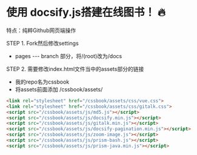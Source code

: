 # 使用 docsify.js搭建在线图书！ 🔥

特点：纯粹Github网页端操作

STEP 1.  Fork然后修改settings
- pages --- branch 部分，将/(root)改为/docs

STEP 2. 需要修改index.html文件当中的assets部分的链接
- 我的repo名为cssbook
- 将assets前面添加 /cssbook/assets/

```html
<link rel="stylesheet" href="/cssbook/assets/css/vue.css">
<link rel="stylesheet" href="/cssbook/assets/css/gitalk.css">
<script src="/cssbook/assets/js/md5.js"></script>
<script src="/cssbook/assets/js/docsify.min.js"></script>
<script src="/cssbook/assets/js/gitalk.min.js"></script>
<script src="/cssbook/assets/js/docsify-pagination.min.js"></script>
<script src="/cssbook/assets/js/zoom-image.js"></script>
<script src="/cssbook/assets/js/prism-bash.js"></script>
<script src="/cssbook/assets/js/prism-java.min.js"></script>
```

